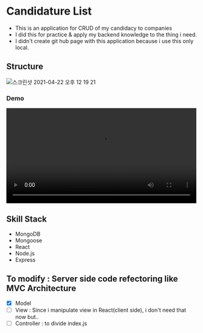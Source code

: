 # Candidature List

- This is an application for CRUD of my candidacy to companies
- I did this for practice & apply my backend knowledge to the thing i need.
- I didn't create git hub page with this application because i use this only local.

## Structure

![스크린샷 2021-04-22 오후 12 19 21](https://user-images.githubusercontent.com/64304902/115698714-37e96880-a365-11eb-96e6-0ed96b0d74ea.png)

### Demo

<Video src="https://user-images.githubusercontent.com/64304902/115699263-c9f17100-a365-11eb-86ac-21da6edf4b17.mov" controls width="500px"></Video>

## Skill Stack

- MongoDB
- Mongoose
- React
- Node.js
- Express

## To modify : Server side code refectoring like MVC Architecture

- [x] Model
- [ ] View : Since i manipulate view in React(client side), i don't need that now but..
- [ ] Controller : to divide index.js
